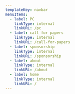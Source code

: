 ```yaml
---
templateKey: navbar
menuItems:
  - label: PC
    linkType: internal
    linkURL: /pc
  - label: call for papers
    linkType: internal
    linkURL: /call-for-papers
  - label: sponsorship
    linkType: internal
    linkURL: /sponsorship
  - label: about
    linkType: internal
    linkURL: /about
  - label: home
    linkType: internal
    linkURL: /
---
```


